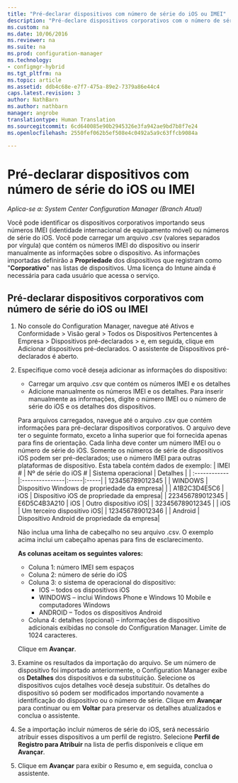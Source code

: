 ```yaml
---
title: "Pré-declarar dispositivos com número de série do iOS ou IMEI"
description: "Pré-declare dispositivos corporativos com o número de série do iOS ou IMEI deles."
ms.custom: na
ms.date: 10/06/2016
ms.reviewer: na
ms.suite: na
ms.prod: configuration-manager
ms.technology:
- configmgr-hybrid
ms.tgt_pltfrm: na
ms.topic: article
ms.assetid: ddb4c68e-e7f7-475a-89e2-7379a86e44c4
caps.latest.revision: 3
author: NathBarn
ms.author: nathbarn
manager: angrobe
translationtype: Human Translation
ms.sourcegitcommit: 6cd640085e90b2945326e3fa942ae9bd7b8f7e24
ms.openlocfilehash: 2550fef062b5ef508e4c0492a5a9c63ffcb9084a

---
```

# <a name="predeclare-devices-with-imei-or-ios-serial-numbers"></a>Pré-declarar dispositivos com número de série do iOS ou IMEI

*Aplica-se a: System Center Configuration Manager (Branch Atual)*

Você pode identificar os dispositivos corporativos importando seus números IMEI (identidade internacional de equipamento móvel) ou números de série do iOS. Você pode carregar um arquivo .csv (valores separados por vírgula) que contém os números IMEI do dispositivo ou inserir manualmente as informações sobre o dispositivo.  As informações importadas definirão a **Propriedade** dos dispositivos que registram como "**Corporativo**" nas listas de dispositivos. Uma licença do Intune ainda é necessária para cada usuário que acessa o serviço.  

## <a name="predeclare-corporate-owned-devices-with-imei-or-ios-serial-number"></a>Pré-declarar dispositivos corporativos com número de série do iOS ou IMEI

1.  No console do Configuration Manager, navegue até Ativos e Conformidade > Visão geral > Todos os Dispositivos Pertencentes à Empresa > Dispositivos pré-declarados > e, em seguida, clique em Adicionar dispositivos pré-declarados. O assistente de Dispositivos pré-declarados é aberto.
2.  Especifique como você deseja adicionar as informações do dispositivo:
     -  Carregar um arquivo .csv que contém os números IMEI e os detalhes
     -  Adicione manualmente os números IMEI e os detalhes. Para inserir manualmente as informações, digite o número IMEI ou o número de série do iOS e os detalhes dos dispositivos.

      Para arquivos carregados, navegue até o arquivo .csv que contém informações para pré-declarar dispositivos corporativos. O arquivo deve ter o seguinte formato, exceto a linha superior que foi fornecida apenas para fins de orientação. Cada linha deve conter um número IMEI ou o número de série do iOS. Somente os números de série de dispositivos iOS podem ser pré-declarados; use o número IMEI para outras plataformas de dispositivo. Esta tabela contém dados de exemplo:
      | IMEI #  | Nº de série do iOS #  | Sistema operacional | Detalhes |
      | :------------ |:---------------|:-----|:-----|
      | 123456789012345    |   | WINDOWS | Dispositivo Windows de propriedade da empresa|
      |       | A1B2C3D4E5C6 |   iOS |  Dispositivo iOS de propriedade da empresa|
      | 223456789012345 | E6D5C4B3A210 |   iOS |    Outro dispositivo iOS|
      | 323456789012345 |        |   iOS |  Um terceiro dispositivo iOS|
      | 123456789012346 |         |   Android |     Dispositivo Android de propriedade da empresa|

    Não inclua uma linha de cabeçalho no seu arquivo .csv. O exemplo acima inclui um cabeçalho apenas para fins de esclarecimento.

    **As colunas aceitam os seguintes valores:**    
      - Coluna 1: número IMEI sem espaços
      - Coluna 2: número de série do iOS
      - Coluna 3: o sistema de operacional do dispositivo:
         - IOS – todos os dispositivos iOS
         - WINDOWS – inclui Windows Phone e Windows 10 Mobile e computadores Windows
         - ANDROID – Todos os dispositivos Android
      - Coluna 4: detalhes (opcional) – informações de dispositivo adicionais exibidas no console do Configuration Manager. Limite de 1024 caracteres.

    Clique em **Avançar**.

3. Examine os resultados da importação do arquivo. Se um número de dispositivo foi importado anteriormente, o Configuration Manager exibe os **Detalhes** dos dispositivos e da substituição. Selecione os dispositivos cujos detalhes você deseja substituir. Os detalhes do dispositivo só podem ser modificados importando novamente a identificação do dispositivo ou o número de série. Clique em **Avançar** para continuar ou em **Voltar** para preservar os detalhes atualizados e conclua o assistente.

4. Se a importação incluir números de série do iOS, será necessário atribuir esses dispositivos a um perfil de registro. Selecione **Perfil de Registro para Atribuir** na lista de perfis disponíveis e clique em **Avançar**.

5. Clique em **Avançar** para exibir o Resumo e, em seguida, conclua o assistente.



<!--HONumber=Nov16_HO1-->


